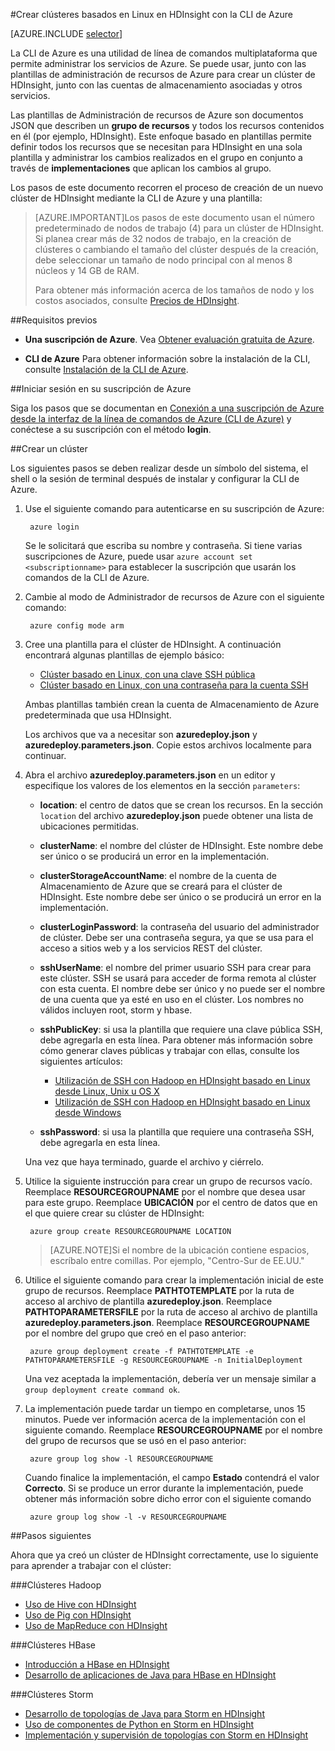 <properties
   	pageTitle="Creación de clústeres de Hadoop, HBase o Storm basados en Linux en HDInsight mediante la CLI de Azure multiplataforma | Microsoft Azure"
   	description="Aprenda a crear clústeres de HDInsight basados en Linux con la CLI de Azure multiplataforma, las plantillas del Administrador de recursos de Azure y la API de REST de Azure. Puede especificar el tipo de clúster (Hadoop, HBase o Storm) o usar scripts para instalar componentes personalizados..."
   	services="hdinsight"
   	documentationCenter=""
   	authors="Blackmist"
   	manager="paulettm"
   	editor="cgronlun"
	tags="azure-portal"/>

<tags
   	ms.service="hdinsight"
   	ms.devlang="na"
   	ms.topic="article"
   	ms.tgt_pltfrm="na"
   	ms.workload="big-data"
   	ms.date="10/23/2015"
   	ms.author="larryfr"/>

#Crear clústeres basados en Linux en HDInsight con la CLI de Azure

[AZURE.INCLUDE [selector](../../includes/hdinsight-create-linux-cluster-selector.md)]

La CLI de Azure es una utilidad de línea de comandos multiplataforma que permite administrar los servicios de Azure. Se puede usar, junto con las plantillas de administración de recursos de Azure para crear un clúster de HDInsight, junto con las cuentas de almacenamiento asociadas y otros servicios.

Las plantillas de Administración de recursos de Azure son documentos JSON que describen un __grupo de recursos__ y todos los recursos contenidos en él (por ejemplo, HDInsight). Este enfoque basado en plantillas permite definir todos los recursos que se necesitan para HDInsight en una sola plantilla y administrar los cambios realizados en el grupo en conjunto a través de __implementaciones__ que aplican los cambios al grupo.

Los pasos de este documento recorren el proceso de creación de un nuevo clúster de HDInsight mediante la CLI de Azure y una plantilla:

> [AZURE.IMPORTANT]Los pasos de este documento usan el número predeterminado de nodos de trabajo (4) para un clúster de HDInsight. Si planea crear más de 32 nodos de trabajo, en la creación de clústeres o cambiando el tamaño del clúster después de la creación, debe seleccionar un tamaño de nodo principal con al menos 8 núcleos y 14 GB de RAM.
>
> Para obtener más información acerca de los tamaños de nodo y los costos asociados, consulte [Precios de HDInsight](https://azure.microsoft.com/pricing/details/hdinsight/).

##Requisitos previos

- **Una suscripción de Azure**. Vea [Obtener evaluación gratuita de Azure](http://azure.microsoft.com/documentation/videos/get-azure-free-trial-for-testing-hadoop-in-hdinsight/).

- __CLI de Azure__ Para obtener información sobre la instalación de la CLI, consulte [Instalación de la CLI de Azure](xplat-cli-install.md).

##Iniciar sesión en su suscripción de Azure

Siga los pasos que se documentan en [Conexión a una suscripción de Azure desde la interfaz de la línea de comandos de Azure (CLI de Azure)](xplat-cli-connect.md) y conéctese a su suscripción con el método __login__.

##Crear un clúster

Los siguientes pasos se deben realizar desde un símbolo del sistema, el shell o la sesión de terminal después de instalar y configurar la CLI de Azure.

1. Use el siguiente comando para autenticarse en su suscripción de Azure:

        azure login

    Se le solicitará que escriba su nombre y contraseña. Si tiene varias suscripciones de Azure, puede usar `azure account set <subscriptionname>` para establecer la suscripción que usarán los comandos de la CLI de Azure.

3. Cambie al modo de Administrador de recursos de Azure con el siguiente comando:

        azure config mode arm

4. Cree una plantilla para el clúster de HDInsight. A continuación encontrará algunas plantillas de ejemplo básico:

    * [Clúster basado en Linux, con una clave SSH pública](https://github.com/Azure/azure-quickstart-templates/tree/master/hdinsight-linux-ssh-publickey)
    * [Clúster basado en Linux, con una contraseña para la cuenta SSH](https://github.com/Azure/azure-quickstart-templates/tree/master/hdinsight-linux-ssh-password)

    Ambas plantillas también crean la cuenta de Almacenamiento de Azure predeterminada que usa HDInsight.

    Los archivos que va a necesitar son __azuredeploy.json__ y __azuredeploy.parameters.json__. Copie estos archivos localmente para continuar.

5. Abra el archivo __azuredeploy.parameters.json__ en un editor y especifique los valores de los elementos en la sección `parameters`:

    * __location__: el centro de datos que se crean los recursos. En la sección `location` del archivo __azuredeploy.json__ puede obtener una lista de ubicaciones permitidas.
    * __clusterName__: el nombre del clúster de HDInsight. Este nombre debe ser único o se producirá un error en la implementación.
    * __clusterStorageAccountName__: el nombre de la cuenta de Almacenamiento de Azure que se creará para el clúster de HDInsight. Este nombre debe ser único o se producirá un error en la implementación.
    * __clusterLoginPassword__: la contraseña del usuario del administrador de clúster. Debe ser una contraseña segura, ya que se usa para el acceso a sitios web y a los servicios REST del clúster.
    * __sshUserName__: el nombre del primer usuario SSH para crear para este clúster. SSH se usará para acceder de forma remota al clúster con esta cuenta. El nombre debe ser único y no puede ser el nombre de una cuenta que ya esté en uso en el clúster. Los nombres no válidos incluyen root, storm y hbase.
    * __sshPublicKey__: si usa la plantilla que requiere una clave pública SSH, debe agregarla en esta línea. Para obtener más información sobre cómo generar claves públicas y trabajar con ellas, consulte los siguientes artículos:

        * [Utilización de SSH con Hadoop en HDInsight basado en Linux desde Linux, Unix u OS X](hdinsight-hadoop-linux-use-ssh-unix.md)
        * [Utilización de SSH con Hadoop en HDInsight basado en Linux desde Windows](hdinsight-hadoop-linux-use-ssh-windows.md)

    * __sshPassword__: si usa la plantilla que requiere una contraseña SSH, debe agregarla en esta línea.

    Una vez que haya terminado, guarde el archivo y ciérrelo.

5. Utilice la siguiente instrucción para crear un grupo de recursos vacío. Reemplace __RESOURCEGROUPNAME__ por el nombre que desea usar para este grupo. Reemplace __UBICACIÓN__ por el centro de datos que en el que quiere crear su clúster de HDInsight:

        azure group create RESOURCEGROUPNAME LOCATION
    
    > [AZURE.NOTE]Si el nombre de la ubicación contiene espacios, escríbalo entre comillas. Por ejemplo, "Centro-Sur de EE.UU."

6. Utilice el siguiente comando para crear la implementación inicial de este grupo de recursos. Reemplace __PATHTOTEMPLATE__ por la ruta de acceso al archivo de plantilla __azuredeploy.json__. Reemplace __PATHTOPARAMETERSFILE__ por la ruta de acceso al archivo de plantilla __azuredeploy.parameters.json__. Reemplace __RESOURCEGROUPNAME__ por el nombre del grupo que creó en el paso anterior:

        azure group deployment create -f PATHTOTEMPLATE -e PATHTOPARAMETERSFILE -g RESOURCEGROUPNAME -n InitialDeployment

    Una vez aceptada la implementación, debería ver un mensaje similar a `group deployment create command ok`.

7. La implementación puede tardar un tiempo en completarse, unos 15 minutos. Puede ver información acerca de la implementación con el siguiente comando. Reemplace __RESOURCEGROUPNAME__ por el nombre del grupo de recursos que se usó en el paso anterior:

        azure group log show -l RESOURCEGROUPNAME
    
    Cuando finalice la implementación, el campo __Estado__ contendrá el valor __Correcto__. Si se produce un error durante la implementación, puede obtener más información sobre dicho error con el siguiente comando

        azure group log show -l -v RESOURCEGROUPNAME

##Pasos siguientes

Ahora que ya creó un clúster de HDInsight correctamente, use lo siguiente para aprender a trabajar con el clúster:

###Clústeres Hadoop

* [Uso de Hive con HDInsight](hdinsight-use-hive.md)
* [Uso de Pig con HDInsight](hdinsight-use-pig.md)
* [Uso de MapReduce con HDInsight](hdinsight-use-mapreduce.md)

###Clústeres HBase

* [Introducción a HBase en HDInsight](hdinsight-hbase-tutorial-get-stared-linux.md)
* [Desarrollo de aplicaciones de Java para HBase en HDInsight](hdinsight-hbase-build-java-maven-linux)

###Clústeres Storm

* [Desarrollo de topologías de Java para Storm en HDInsight](hdinsight-storm-develop-java-topology.md)
* [Uso de componentes de Python en Storm en HDInsight](hdinsight-storm-develop-python.md)
* [Implementación y supervisión de topologías con Storm en HDInsight](hdinsight-storm-deploy-monitor-topology-linux.md)

<!---HONumber=Nov15_HO1-->